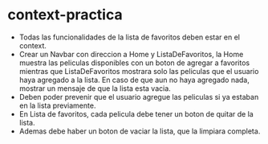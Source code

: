 # context-practica

- Todas las funcionalidades de la lista de favoritos deben estar en el context.
- Crear un Navbar con direccion a Home y ListaDeFavoritos, la Home muestra las peliculas disponibles con un boton de agregar a favoritos mientras que ListaDeFavoritos mostrara solo las peliculas que el usuario haya agregado a la lista. En caso de que aun no haya agregado nada, mostrar un mensaje de que la lista esta vacia.
- Deben poder prevenir que el usuario agregue las peliculas si ya estaban en la lista previamente.
- En Lista de favoritos, cada pelicula debe tener un boton de quitar de la lista.
- Ademas debe haber un boton de vaciar la lista, que la limpiara completa.
